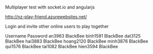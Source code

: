 Multiplayer test with socket.io and angularjs

http://nz-play-friend.azurewebsites.net/

Login and invite other online users to play together

Username Password
an3963 BlackBee
binh1581 BlackBee
dat3125 BlackBee
hai3883 BlackBee
hoang2120 BlackBee
minh3876 BlackBee
qui1576 BlackBee
tai1082 BlackBee
hien3594 BlackBee
